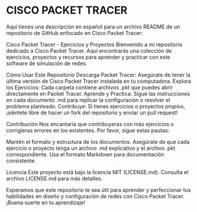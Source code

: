 # CISCO PACKET TRACER

Aquí tienes una descripción en español para un archivo README de un repositorio de GitHub enfocado en Cisco Packet Tracer:

Cisco Packet Tracer - Ejercicios y Proyectos
Bienvenido a mí repositorio dedicado a Cisco Packet Tracer. Aquí encontrarás una colección de ejercicios, proyectos y recursos para aprender y practicar con este software de simulación de redes.


Cómo Usar Este Repositorio
Descarga Packet Tracer: Asegúrate de tener la última versión de Cisco Packet Tracer instalada en tu computadora.
Explora los Ejercicios: Cada carpeta contiene archivos .pkt que puedes abrir directamente en Packet Tracer.
Aprende y Practica: Sigue las instrucciones en cada documento .md para replicar la configuración o resolver el problema planteado.
Contribuye: Si tienes ejercicios o proyectos propios, ¡siéntete libre de hacer un fork del repositorio y enviar un pull request!

Contribución
Nos encantaría que contribuyeras con más ejercicios o corrigieras errores en los existentes. Por favor, sigue estas pautas:

Mantén el formato y estructura de los documentos.
Asegúrate de que cada ejercicio o proyecto tenga un archivo .md explicativo y el archivo .pkt correspondiente.
Usa el formato Markdown para documentación consistente.

Licencia
Este proyecto está bajo la licencia MIT (LICENSE.md). Consulta el archivo LICENSE.md para más detalles.

Esperamos que este repositorio te sea útil para aprender y perfeccionar tus habilidades en diseño y configuración de redes con Cisco Packet Tracer. ¡Buena suerte en tu aprendizaje!
